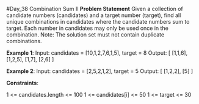 #Day_38 Combination Sum II
**Problem Statement**
Given a collection of candidate numbers (candidates) and a target number (target), find all unique combinations in candidates where the candidate numbers sum to target.
Each number in candidates may only be used once in the combination.
Note: The solution set must not contain duplicate combinations.


**Example 1**:
Input: candidates = [10,1,2,7,6,1,5], target = 8
Output: 
[
[1,1,6],
[1,2,5],
[1,7],
[2,6]
]

**Example 2**:
Input: candidates = [2,5,2,1,2], target = 5
Output: 
[
[1,2,2],
[5]
]
 

**Constraints**:

1 <= candidates.length <= 100
1 <= candidates[i] <= 50
1 <= target <= 30
 
